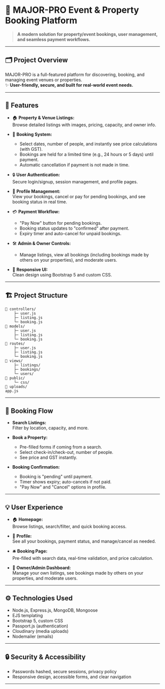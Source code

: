 # 🏡 MAJOR-PRO Event & Property Booking Platform

> **A modern solution for property/event bookings, user management, and seamless payment workflows.**

---

## 🗂️ Project Overview

MAJOR-PRO is a full-featured platform for discovering, booking, and managing event venues or properties.  
✨ **User-friendly, secure, and built for real-world event needs.**

---

## 🚀 Features

- 🏠 **Property & Venue Listings:**  
  Browse detailed listings with images, pricing, capacity, and owner info.

- 📅 **Booking System:**  
  - Select dates, number of people, and instantly see price calculations (with GST).
  - Bookings are held for a limited time (e.g., 24 hours or 5 days) until payment.
  - Automatic cancellation if payment is not made in time.

- 🔒 **User Authentication:**  
  Secure login/signup, session management, and profile pages.

- 👤 **Profile Management:**  
  View your bookings, cancel or pay for pending bookings, and see booking status in real time.

- 💳 **Payment Workflow:**  
  - "Pay Now" button for pending bookings.
  - Booking status updates to "confirmed" after payment.
  - Expiry timer and auto-cancel for unpaid bookings.

- 🛠️ **Admin & Owner Controls:**  
  - Manage listings, view all bookings (including bookings made by others on your properties), and moderate users.

- 📱 **Responsive UI:**  
  Clean design using Bootstrap 5 and custom CSS.

---

## 🏗️ Project Structure

```
📁 controllers/
    ├─ user.js
    ├─ listing.js
    └─ booking.js
📁 models/
    ├─ user.js
    ├─ listing.js
    └─ booking.js
📁 routes/
    ├─ user.js
    ├─ listing.js
    └─ booking.js
📁 views/
    ├─ listings/
    ├─ bookings/
    └─ users/
📁 public/
    └─ css/
📁 uploads/
app.js
```

---

## 📝 Booking Flow

- **Search Listings:**  
  Filter by location, capacity, and more.

- **Book a Property:**  
  - Pre-filled forms if coming from a search.
  - Select check-in/check-out, number of people.
  - See price and GST instantly.

- **Booking Confirmation:**  
  - Booking is "pending" until payment.
  - Timer shows expiry; auto-cancels if not paid.
  - "Pay Now" and "Cancel" options in profile.

---

## 💡 User Experience

- 🏠 **Homepage:**  
  Browse listings, search/filter, and quick booking access.

- 👤 **Profile:**  
  See all your bookings, payment status, and manage/cancel as needed.

- 🛎️ **Booking Page:**  
  Pre-filled with search data, real-time validation, and price calculation.

- 🏢 **Owner/Admin Dashboard:**  
  Manage your own listings, see bookings made by others on your properties, and moderate users.

---

## ⚙️ Technologies Used

- Node.js, Express.js, MongoDB, Mongoose
- EJS templating
- Bootstrap 5, custom CSS
- Passport.js (authentication)
- Cloudinary (media uploads)
- Nodemailer (emails)

---

## 🔒 Security & Accessibility

- Passwords hashed, secure sessions, privacy policy
- Responsive design, accessible forms, and clear navigation

---

